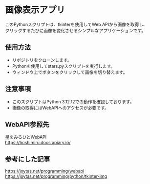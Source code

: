 # 画像表示アプリ
このPythonスクリプトは、tkinterを使用してWeb APIから画像を取得し、  
クリックするたびに画像を変化させるシンプルなアプリケーションです。


## 使用方法
- リポジトリをクローンします。  
- Pythonを使用してstars.pyスクリプトを実行します。  
- ウィンドウ上でボタンをクリックして画像を切り替えます。  


## 注意事項
- このスクリプトはPython 3.12.12での動作を確認しております。  
- 画像の取得にはWebAPIへのアクセスが必要です。  


## WebAPI参照先
星をみるひとWebAPI  
https://hoshimiru.docs.apiary.io/


## 参考にした記事
https://joytas.net/programming/webapi  
https://joytas.net/programming/python/tkinter-img
